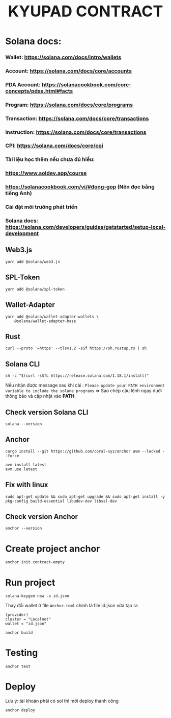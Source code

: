 <p style="text-align:center; font-size:48px;font-weight: 700">
KYUPAD CONTRACT
</p>

# Solana docs:

### Wallet: https://solana.com/docs/intro/wallets

### Account: https://solana.com/docs/core/accounts

### PDA Account: https://solanacookbook.com/core-concepts/pdas.html#facts

### Program: https://solana.com/docs/core/programs

### Transaction: https://solana.com/docs/core/transactions

### Instruction: https://solana.com/docs/core/transactions

### CPI: https://solana.com/docs/core/cpi

### Tài liệu học thêm nếu chưa đủ hiểu:

### https://www.soldev.app/course

### https://solanacookbook.com/vi/#đong-gop (Nên đọc bằng tiếng Anh)

### Cài đặt môi trường phát triển

### Solana docs: https://solana.com/developers/guides/getstarted/setup-local-development

## Web3.js

```
yarn add @solana/web3.js
```

## SPL-Token

```
yarn add @solana/spl-token
```

## Wallet-Adapter

```
yarn add @solana/wallet-adapter-wallets \
    @solana/wallet-adapter-base
```

## Rust

```
curl --proto '=https' --tlsv1.2 -sSf https://sh.rustup.rs | sh
```

## Solana CLI

```
sh -c "$(curl -sSfL https://release.solana.com/1.18.1/install)"
```

Nếu nhận được message sau khi cài : `Please update your PATH environment variable to include the solana programs`
=> Sao chép câu lệnh ngay dưới thông báo và cập nhật vào **PATH**.

## Check version Solana CLI

```
solana --version
```

## Anchor

```
cargo install --git https://github.com/coral-xyz/anchor avm --locked --force
```

```
avm install latest
avm use latest
```

## Fix with linux

```
sudo apt-get update && sudo apt-get upgrade && sudo apt-get install -y pkg-config build-essential libudev-dev libssl-dev
```

## Check version Anchor

```
anchor --version
```

# Create project anchor

```
anchor init contract-empty
```

# Run project

```
solana-keygen new -o id.json
```

Thay đổi wallet ở file `Anchor.toml` chính là file id.json vừa tạo ra

```code
[provider]
cluster = "Localnet"
wallet = "id.json"
```

```
anchor build
```

# Testing

```
anchor test
```

# Deploy
Lưu ý: tài khoản phải có sol thì mới deploy thành công

```
anchor deploy
```
